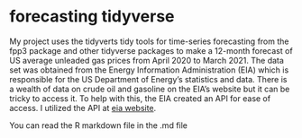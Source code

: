 # forecasting tidyverse

My project uses the tidyverts tidy tools for time-series forecasting from the fpp3 package and other tidyverse packages to make a 12-month forecast of US average unleaded gas prices from April 2020 to March 2021.  The data set was obtained from the Energy Information Administration (EIA) which is responsible for the US Department of Energy’s statistics and data. There is a wealth of data on crude oil and gasoline on the EIA’s website but it can be tricky to access it. To help with this, the EIA created an API for ease of access. I utilized the API at [eia website](www.eia.com/opendata).

You can read the R markdown file in the .md file
